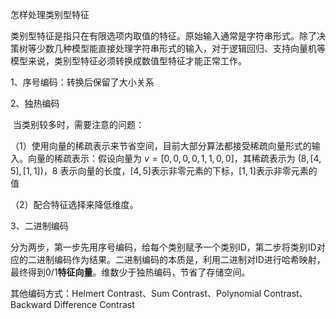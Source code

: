 怎样处理类别型特征



类别型特征是指只在有限选项内取值的特征。原始输入通常是字符串形式。除了决策树等少数几种模型能直接处理字符串形式的输入，对于逻辑回归、支持向量机等模型来说，类别型特征必须转换成数值型特征才能正常工作。



1、序号编码：转换后保留了大小关系 

2、独热编码

​	当类别较多时，需要注意的问题：

（1）使用向量的稀疏表示来节省空间，目前大部分算法都接受稀疏向量形式的输入。向量的稀疏表示：假设向量为 $v=[0,0,0,0,1,1,0,0]$，其稀疏表示为 $(8,[4,5],[1,1])$，8 表示向量的长度，$[4,5]$表示非零元素的下标，$[1,1]$表示非零元素的值

（2）配合特征选择来降低维度。

3、二进制编码

​	分为两步，第一步先用序号编码，给每个类别赋予一个类别ID，第二步将类别ID对应的二进制编码作为结果。二进制编码的本质是，利用二进制对ID进行哈希映射，最终得到0/1**特征向量**。维数少于独热编码，节省了存储空间。



其他编码方式：Helmert Contrast、Sum Contrast、Polynomial Contrast、Backward Difference Contrast